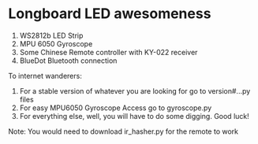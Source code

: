 # Longboard LED awesomeness

1. WS2812b LED Strip
2. MPU 6050 Gyroscope
3. Some Chinese Remote controller with KY-022 receiver
4. BlueDot Bluetooth connection

To internet wanderers:

  1. For a stable version of whatever you are looking for go to version#...py files
  2. For easy MPU6050 Gyroscope Access go to gyroscope.py
  3. For everything else, well, you will have to do some digging. Good luck!

Note: You would need to download ir_hasher.py for the remote to work
